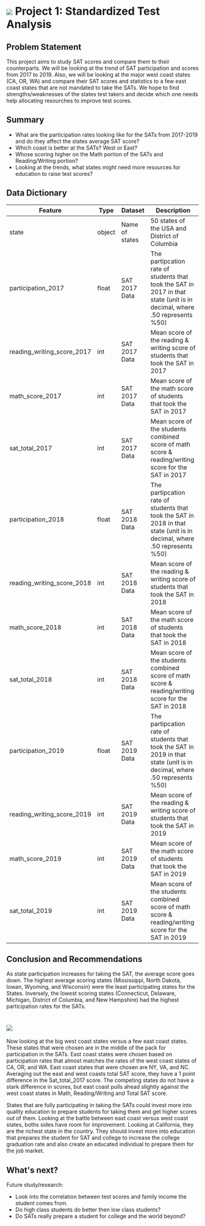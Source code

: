 # ![](https://ga-dash.s3.amazonaws.com/production/assets/logo-9f88ae6c9c3871690e33280fcf557f33.png) Project 1: Standardized Test Analysis

## Problem Statement
This project aims to study SAT scores and compare them to their counterparts.  We will be looking at the trend of SAT participation and scores from 2017 to 2019. Also, we will be looking at the major west coast states (CA, OR, WA) and compare their SAT scores and statistics to a few east coast states that are not mandated to take the SATs.  We hope to find strengths/weaknesses of the states test takers and decide which one needs help allocating resourches to improve test scores.
## Summary
- What are the participation rates looking like for the SATs from 2017-2019 and do they affect the states average SAT score?
- Which coast is better at the SATs? West or East?
- Whose scoring higher on the Math portion of the SATs and Reading/Writing portion?
- Looking at the trends, what states might need more resources for education to raise test scores?


## Data Dictionary
|Feature|Type|Dataset|Description|
|---|---|---|---|
|state|object|Name of states|50 states of the USA and District of Columbia| 
|participation_2017|float|SAT 2017 Data|The partipcation rate of students that took the SAT in 2017 in that state (unit is in decimal, where .50 represents %50)| 
|reading_writing_score_2017|int|SAT 2017 Data|Mean score of the reading & writing score of students that took the SAT in 2017| 
|math_score_2017|int|SAT 2017 Data|Mean score of the math score of students that took the SAT in 2017 | 
|sat_total_2017|int|SAT 2017 Data|Mean score of the students combined score of math score & reading/writing score for the SAT in 2017| 
|participation_2018|float|SAT 2018 Data|The partipcation rate of students that took the SAT in 2018 in that state (unit is in decimal, where .50 represents %50)| 
|reading_writing_score_2018|int|SAT 2018 Data|Mean score of the reading & writing score of students that took the SAT in 2018| 
|math_score_2018|int|SAT 2018 Data|Mean score of the math score of students that took the SAT in 2018 | 
|sat_total_2018|int|SAT 2018 Data|Mean score of the students combined score of math score & reading/writing score for the SAT in 2018| 
|participation_2019|float|SAT 2019 Data|The partipcation rate of students that took the SAT in 2019 in that state (unit is in decimal, where .50 represents %50)| 
|reading_writing_score_2019|int|SAT 2019 Data|Mean score of the reading & writing score of students that took the SAT in 2019| 
|math_score_2019|int|SAT 2019 Data|Mean score of the math score of students that took the SAT in 2019 | 
|sat_total_2019|int|SAT 2019 Data|Mean score of the students combined score of math score & reading/writing score for the SAT in 2019|

## Conclusion and Recommendations
As state participation increases for taking the SAT, the average score goes down. The highest average scoring states (Mississippi, North Dakota, Iowan, Wyoming, and Wisconsin) were the least participating states for the States.  Inversely, the lowest scoring states (Connecticut, Delaware, Michigan, District of Columbia, and New Hampshire) had the highest participation rates for the SATs.

# ![](https://m.media-amazon.com/images/I/71HbeKyARtL._SS500_.jpg) 

Now looking at the big west coast states versus a few east coast states. These states that were chosen are in the middle of the pack for participation in the SATs.  East coast states were chosen based on participation rates that almost matches the rates of the west coast states of CA, OR, and WA. East coast states that were chosen are NY, VA, and NC. Averaging out the east and west coasts total SAT score, they have a 1 point difference in the Sat_total_2017 score.  The competing states do not have a stark difference in scores, but east coast pulls ahead slightly against the west coast states in Math, Reading/Writing and Total SAT score.

States that are fully participating in taking the SATs could invest more into quality education to prepare students for taking them and get higher scores out of them. Looking at the battle between east coast versus west coast states, boths sides have room for improvement.  Looking at California, they are the richest state in the country.  They should invest more into education that prepares the student for SAT and college to increase the college graduation rate and also create an educated individual to prepare them for the job market.

## What's next?
Future study/research:
- Look into the correlation between test scores and family income the student comes from.
- Do high class students do better then low class students?
- Do SATs really prepare a student for college and the world beyond?
